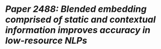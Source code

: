 # *Paper 2488: Blended embedding comprised of static and contextual information improves accuracy in low-resource NLPs*
